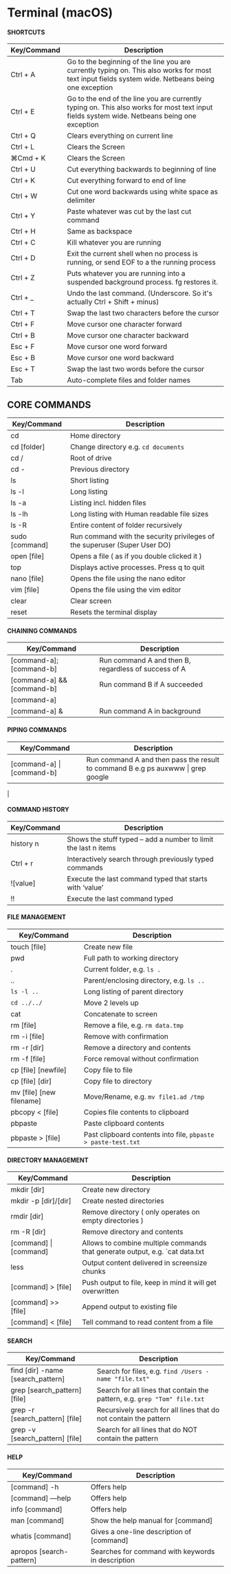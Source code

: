 # Terminal (macOS)

#### SHORTCUTS

| Key/Command | Description |
| ----------- | ----------- |
| Ctrl + A   | Go to the beginning of the line you are currently typing on.  This also works for most text input fields system wide.  Netbeans being one exception |
| Ctrl + E   | Go to the end of the line you are currently typing on.  This also works for most text input fields system wide.  Netbeans being one exception |
| Ctrl + Q   | Clears everything on current line |
| Ctrl + L   | Clears the Screen |
| ⌘Cmd + K |Clears the Screen |
| Ctrl + U   | Cut everything backwards to beginning of line |
| Ctrl + K   | Cut everything forward to end of line |
| Ctrl + W   | Cut one word backwards using white space as delimiter |
| Ctrl + Y   | Paste whatever was cut by the last cut command |
| Ctrl + H   | Same as backspace |
| Ctrl + C   | Kill whatever you are running |
| Ctrl + D   | Exit the current shell when no process is running, or send EOF to a the running process |
| Ctrl + Z   | Puts whatever you are running into a suspended background process. fg restores it. |
| Ctrl + _   | Undo the last command. (Underscore.  So it's actually Ctrl + Shift + minus) |
| Ctrl + T   | Swap the last two characters before the cursor |
| Ctrl + F   | Move cursor one character forward |
| Ctrl + B   | Move cursor one character backward |
| Esc + F  | Move cursor one word forward |
| Esc + B  | Move cursor one word backward |
| Esc + T  | Swap the last two words before the cursor |
| Tab  | Auto-complete files and folder names |

## CORE COMMANDS

| Key/Command | Description |
| ----------- | ----------- |
| cd |  Home directory |
| cd [folder] | Change directory e.g. `cd documents` |
| cd /  | Root of drive |
| cd -  | Previous directory |
| ls | Short listing |
| ls -l | Long listing |
| ls -a | Listing incl. hidden files |
| ls -lh| Long listing with Human readable file sizes |
| ls -R | Entire content of folder recursively |
| sudo [command] | Run command with the security privileges of the superuser (Super User DO) |
| open [file] | Opens a file ( as if you double clicked it ) |
| top | Displays active processes. Press q to quit |
| nano [file] | Opens the file using the nano editor |
| vim [file] | Opens the file using the vim editor |
| clear |  Clear screen |
| reset |  Resets the terminal display |

#### CHAINING COMMANDS

| Key/Command | Description |
| ----------- | ----------- |
| [command-a]; [command-b] | Run command A and then B, regardless of success of A |
| [command-a] && [command-b] | Run command B if A succeeded |
| [command-a] || [command-b] | Run command B if A failed |
| [command-a] & | Run command A in background |


#### PIPING COMMANDS

| Key/Command | Description |
| ----------- | ----------- |
| [command-a] \| [command-b] | Run command A and then pass the result to command B e.g ps auxwww \| grep google
|


#### COMMAND HISTORY

| Key/Command | Description |
| ----------- | ----------- |
| history n |  Shows the stuff typed – add a number to limit the last n items |
| Ctrl + r  | Interactively search through previously typed commands |
| ![value] |  Execute the last command typed that starts with ‘value’ |
| !! |  Execute the last command typed |

#### FILE MANAGEMENT

| Key/Command | Description |
| ----------- | ----------- |
| touch [file] |   Create new file |
| pwd | Full path to working directory |
| . |  Current folder, e.g. `ls .` |
| .. | Parent/enclosing directory, e.g. `ls ..` |
| `ls -l ..` | Long listing of parent directory |
| `cd ../../` | Move 2 levels up |
| cat | Concatenate to screen |
| rm [file] |  Remove a file, e.g. `rm data.tmp` |
| rm -i [file] | Remove with confirmation |
| rm -r [dir] | Remove a directory and contents |
| rm -f [file] | Force removal without confirmation |
| cp [file] [newfile] | Copy file to file |
| cp [file] [dir] | Copy file to directory |
| mv [file] [new filename] |  Move/Rename, e.g. `mv file1.ad /tmp` |
| pbcopy < [file] | Copies file contents to clipboard |
| pbpaste | Paste clipboard contents |
| pbpaste > [file] | Past clipboard contents into file, `pbpaste > paste-test.txt` |

#### DIRECTORY MANAGEMENT

| Key/Command | Description |
| ----------- | ----------- |
| mkdir [dir] | Create new directory |
| mkdir -p [dir]/[dir] |  Create nested directories |
| rmdir [dir] | Remove directory ( only operates on empty directories ) |
| rm -R [dir] | Remove directory and contents |
| [command] \| [command] | Allows to combine multiple commands that generate output, e.g. `cat data.txt | pbcopy` |
| less |  Output content delivered in screensize chunks |
| [command] > [file] |  Push output to file, keep in mind it will get overwritten |
| [command] >> [file] | Append output to existing file |
| [command] < [file] |  Tell command to read content from a file |

#### SEARCH

| Key/Command | Description |
| ----------- | ----------- |
| find [dir] -name [search_pattern] | Search for files, e.g. `find /Users -name "file.txt"` |
| grep [search_pattern] [file] | Search for all lines that contain the pattern, e.g. `grep "Tom" file.txt` |
| grep -r [search_pattern] [file] | Recursively search for all lines that do not contain the pattern |
| grep -v [search_pattern] [file] | Search for all lines that do NOT contain the pattern |

#### HELP

| Key/Command | Description |
| ----------- | ----------- |
| [command] -h |  Offers help |
| [command] —help | Offers help |
| info [command] | Offers help |
| man [command] |  Show the help manual for [command] |
| whatis [command] | Gives a one-line description of [command] |
| apropos [search-pattern] | Searches for command with keywords in description |
